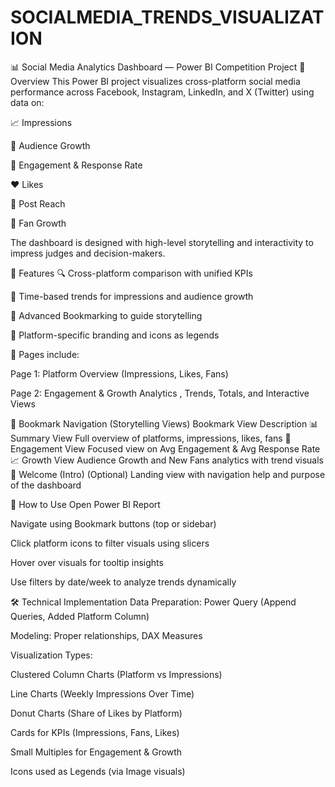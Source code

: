 # SOCIALMEDIA_TRENDS_VISUALIZATION
📊 Social Media Analytics Dashboard — Power BI Competition Project
🧾 Overview
This Power BI project visualizes cross-platform social media performance across Facebook, Instagram, LinkedIn, and X (Twitter) using data on:

📈 Impressions

🎯 Audience Growth

💬 Engagement & Response Rate

❤️ Likes

📢 Post Reach

👥 Fan Growth

The dashboard is designed with high-level storytelling and interactivity to impress judges and decision-makers.

🧠 Features
🔍 Cross-platform comparison with unified KPIs

📆 Time-based trends for impressions and audience growth

📌 Advanced Bookmarking to guide storytelling

🎨 Platform-specific branding and icons as legends

📌 Pages include:

Page 1: Platform Overview (Impressions, Likes, Fans)

Page 2: Engagement & Growth Analytics , Trends, Totals, and Interactive Views


🎯 Bookmark Navigation (Storytelling Views)
Bookmark View	Description
📊 Summary View	Full overview of platforms, impressions, likes, fans
💬 Engagement View	Focused view on Avg Engagement & Avg Response Rate
📈 Growth View	Audience Growth and New Fans analytics with trend visuals
🏁 Welcome (Intro)	(Optional) Landing view with navigation help and purpose of the dashboard

🧪 How to Use
Open Power BI Report

Navigate using Bookmark buttons (top or sidebar)

Click platform icons to filter visuals using slicers

Hover over visuals for tooltip insights

Use filters by date/week to analyze trends dynamically

🛠 Technical Implementation
Data Preparation: Power Query (Append Queries, Added Platform Column)

Modeling: Proper relationships, DAX Measures

Visualization Types:

Clustered Column Charts (Platform vs Impressions)

Line Charts (Weekly Impressions Over Time)

Donut Charts (Share of Likes by Platform)

Cards for KPIs (Impressions, Fans, Likes)

Small Multiples for Engagement & Growth

Icons used as Legends (via Image visuals)



